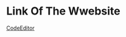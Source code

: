 # Link Of The Wwebsite
[CodeEditor](https://code-editor-orpin.vercel.app/?vercelToolbarCode=J1F4M5kyLDUf8QY)
